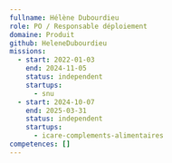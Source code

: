 ```yaml
---
fullname: Hélène Dubourdieu
role: PO / Responsable déploiement
domaine: Produit
github: HeleneDubourdieu
missions:
  - start: 2022-01-03
    end: 2024-11-05
    status: independent
    startups:
      - snu
  - start: 2024-10-07
    end: 2025-03-31
    status: independent
    startups:
      - icare-complements-alimentaires
competences: []
---
```


